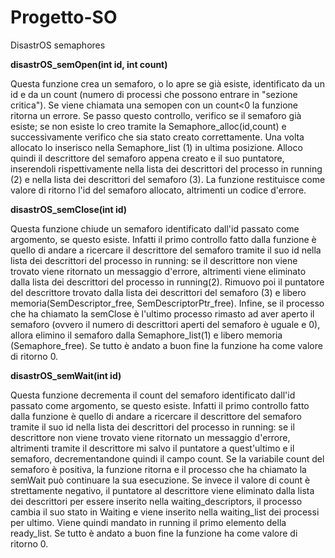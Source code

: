 # Progetto-SO
DisastrOS semaphores

**disastrOS_semOpen(int id, int count)**

Questa funzione crea un semaforo, o lo apre se già esiste, identificato da un id e da un count (numero di processi che possono entrare in "sezione critica").
Se viene chiamata una semopen con un count<0 la funzione ritorna un errore.
Se passo questo controllo, verifico se il semaforo già esiste; se non esiste lo creo tramite la Semaphore_alloc(id,count) e successivamente verifico che sia stato creato correttamente. Una volta allocato lo inserisco nella Semaphore_list (1) in ultima posizione. Alloco quindi il descrittore del semaforo appena creato e il suo puntatore, inserendoli rispettivamente nella lista dei descrittori del processo in running (2) e nella lista dei descrittori del semaforo (3). 
La funzione restituisce come valore di ritorno l'id del semaforo allocato, altrimenti un codice d'errore.

**disastrOS_semClose(int id)**

Questa funzione chiude un semaforo identificato dall'id passato come argomento, se questo esiste.
Infatti il primo controllo fatto dalla funzione è quello di andare a ricercare il descrittore del semaforo tramite il suo id nella lista dei descrittori del processo in running: se il descrittore non viene trovato viene ritornato un messaggio d'errore, altrimenti viene eliminato dalla lista dei descrittori del processo in running(2).
Rimuovo poi il puntatore del descrittore trovato dalla lista dei descrittori del semaforo (3) e libero memoria(SemDescriptor_free, SemDescriptorPtr_free).
Infine, se il processo che ha chiamato la semClose è l'ultimo processo rimasto ad aver aperto il semaforo (ovvero il numero di descrittori aperti del semaforo è uguale e 0), allora elimino il semaforo dalla Semaphore_list(1) e libero memoria (Semaphore_free).
Se tutto è andato a buon fine la funzione ha come valore di ritorno 0.

**disastrOS_semWait(int id)**

Questa funzione decrementa il count del semaforo identificato dall'id passato come argomento, se questo esiste.
Infatti il primo controllo fatto dalla funzione è quello di andare a ricercare il descrittore del semaforo tramite il suo id nella lista dei descrittori del processo in running: se il descrittore non viene trovato viene ritornato un messaggio d'errore, altrimenti tramite il descrittore mi salvo il puntatore a quest'ultimo e il semaforo, decrementandone quindi il campo count.
Se la variabile count del semaforo è positiva, la funzione ritorna e il processo che ha chiamato la semWait può continuare la sua esecuzione. Se invece il valore di count è strettamente negativo, il puntatore al descrittore viene eliminato dalla lista dei descrittori per essere inserito nella waiting_descriptors, il processo cambia il suo stato in Waiting e viene inserito nella waiting_list dei processi per ultimo.
Viene quindi mandato in running il primo elemento della ready_list. 
Se tutto è andato a buon fine la funzione ha come valore di ritorno 0.


